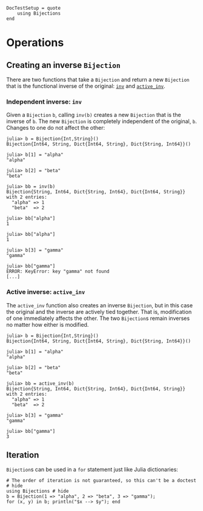 ```@meta
DocTestSetup = quote
    using Bijections
end
```

# Operations



## Creating an inverse `Bijection`

There are two functions that take a `Bijection` and return a new
`Bijection` that is the functional inverse of the original:
[`inv`](@ref) and [`active_inv`](@ref).

### Independent inverse: `inv`

Given a `Bijection` `b`, calling `inv(b)` creates a new `Bijection`
that is the inverse of `b`. The new `Bijection` is completely independent
of the original, `b`. Changes to one do not affect the other:

```jldoctest
julia> b = Bijection{Int,String}()
Bijection{Int64, String, Dict{Int64, String}, Dict{String, Int64}}()

julia> b[1] = "alpha"
"alpha"

julia> b[2] = "beta"
"beta"

julia> bb = inv(b)
Bijection{String, Int64, Dict{String, Int64}, Dict{Int64, String}} with 2 entries:
  "alpha" => 1
  "beta"  => 2

julia> bb["alpha"]
1

julia> bb["alpha"]
1

julia> b[3] = "gamma"
"gamma"

julia> bb["gamma"]
ERROR: KeyError: key "gamma" not found
[...]
```

### Active inverse: `active_inv`

The `active_inv` function also creates an inverse `Bijection`, but in this
case the original and the inverse are actively tied together.
That is, modification of one immediately affects the other.
The two `Bijection`s remain inverses no matter how either is modified.

```jldoctest
julia> b = Bijection{Int,String}()
Bijection{Int64, String, Dict{Int64, String}, Dict{String, Int64}}()

julia> b[1] = "alpha"
"alpha"

julia> b[2] = "beta"
"beta"

julia> bb = active_inv(b)
Bijection{String, Int64, Dict{String, Int64}, Dict{Int64, String}} with 2 entries:
  "alpha" => 1
  "beta"  => 2

julia> b[3] = "gamma"
"gamma"

julia> bb["gamma"]
3
```

## Iteration

`Bijection`s can be used in a `for` statement just like Julia
dictionaries:

```@repl example
# The order of iteration is not guaranteed, so this can't be a doctest # hide
using Bijections # hide
b = Bijection(1 => "alpha", 2 => "beta", 3 => "gamma");
for (x, y) in b; println("$x --> $y"); end
```
